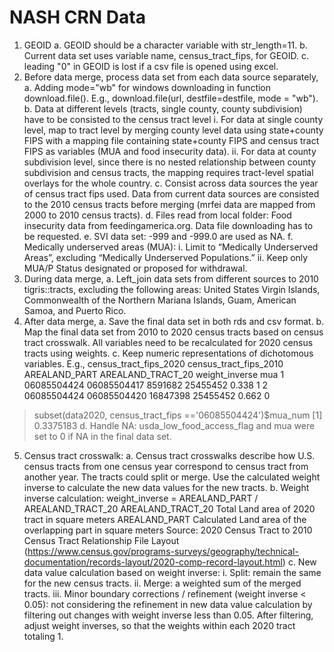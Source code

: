 # NASH CRN Data

1.	GEOID 
a.	GEOID should be a character variable with str_length=11.
b.	Current data set uses variable name, census_tract_fips, for GEOID.
c.	leading "0" in GEOID is lost if a csv file is opened using excel.
2.	Before data merge, process data set from each data source separately,
a.	Adding mode="wb" for windows downloading in function download.file(). E.g., download.file(url, destfile=destfile, mode = "wb").
b.	Data at different levels (tracts, single county, county subdivision) have to be consisted to the census tract level
i.	For data at single county level, map to tract level by merging county level data using state+county FIPS with a mapping file containing state+county FIPS and census tract FIPS as variables (MUA and food insecurity data).
ii.	For data at county subdivision level, since there is no nested relationship between county subdivision and census tracts, the mapping requires tract-level spatial overlays for the whole country. 
c.	Consist across data sources the year of census tract fips used. Data from current data sources are consisted to the 2010 census tracts before merging (mrfei data are mapped from 2000 to 2010 census tracts).
d.	Files read from local folder: Food insecurity data from feedingamerica.org. Data file downloading has to be requested.
e.	SVI data set: -999 and -999.0 are used as NA.
f.	Medically underserved areas (MUA): 
i.	Limit to “Medically Underserved Areas”, excluding “Medically Underserved Populations.”
ii.	Keep only MUA/P Status designated or proposed for withdrawal.
3.	During data merge, 
a.	Left_join data sets from different sources to 2010 tigris::tracts, excluding the following areas: United States Virgin Islands, Commonwealth of the Northern Mariana Islands, Guam, American Samoa, and Puerto Rico.
4.	After data merge,
a.	Save the final data set in both rds and csv format.
b.	Map the final data set from 2010 to 2020 census tracts based on census tract crosswalk. All variables need to be recalculated for 2020 census tracts using weights. 
c.	Keep numeric representations of dichotomous variables. E.g., 
census_tract_fips_2020 census_tract_fips_2010 AREALAND_PART AREALAND_TRACT_20 weight_inverse mua
1 06085504424            06085504417                  8591682          25455452          0.338 1
2 06085504424            06085504420                 16847398          25455452          0.662 0
> subset(data2020, census_tract_fips =='06085504424')$mua_num
[1] 0.3375183
d.	Handle NA: usda_low_food_access_flag and mua were set to 0 if NA in the final data set.
5.	Census tract crosswalk:
a.	Census tract crosswalks describe how U.S. census tracts from one census year correspond to census tract from another year. The tracts could split or merge. Use the calculated weight inverse to calculate the new data values for the new tracts.
b.	Weight inverse calculation: weight_inverse = AREALAND_PART / AREALAND_TRACT_20
AREALAND_TRACT_20	Total Land area of 2020 tract in square meters
AREALAND_PART	Calculated Land area of the overlapping part in square meters
Source: 2020 Census Tract to 2010 Census Tract Relationship File Layout (https://www.census.gov/programs-surveys/geography/technical-documentation/records-layout/2020-comp-record-layout.html)
c.	New data value calculation based on weight inverse:
i.	Split: remain the same for the new census tracts.
ii.	Merge: a weighted sum of the merged tracts.
iii.	Minor boundary corrections / refinement (weight inverse < 0.05): not considering the refinement in new data value calculation by filtering out changes with weight inverse less than 0.05. After filtering, adjust weight inverses, so that the weights within each 2020 tract totaling 1.







